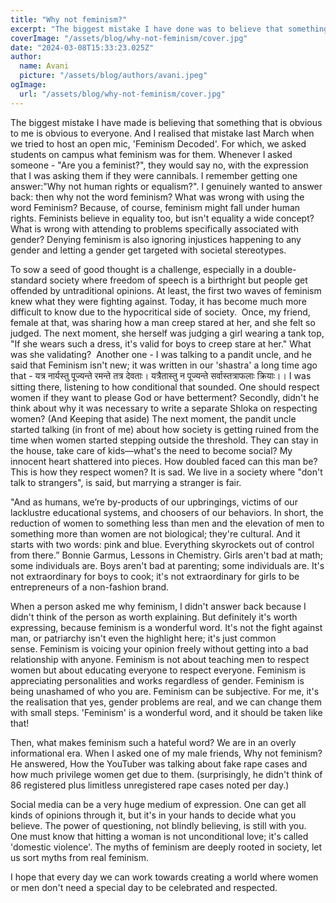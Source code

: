 ```yaml
---
title: "Why not feminism?"
excerpt: "The biggest mistake I have done was to believe that something which is obvious to me was obvious to everyone."
coverImage: "/assets/blog/why-not-feminism/cover.jpg"
date: "2024-03-08T15:33:23.025Z"
author:
  name: Avani
  picture: "/assets/blog/authors/avani.jpeg"
ogImage:
  url: "/assets/blog/why-not-feminism/cover.jpg"
---
```

The biggest mistake I have made is believing that something that is obvious to me is obvious to everyone. And I realised that mistake last March when we tried to host an open mic, 'Feminism Decoded'. For which, we asked students on campus what feminism was for them. Whenever I asked someone - "Are you a feminist?", they would say no, with the expression that I was asking them if they were cannibals. 
I remember getting one answer:"Why not human rights or equalism?". I genuinely wanted to answer back: then why not the word feminism? What was wrong with using the word Feminism? Because, of course, feminism might fall under human rights. Feminists believe in equality too, but isn't equality a wide concept? What is wrong with attending to problems specifically associated with gender? Denying feminism is also ignoring injustices happening to any gender and letting a gender get targeted with societal stereotypes. 

To sow a seed of good thought is a challenge, especially in a double-standard society where freedom of speech is a birthright but people get offended by untraditional opinions. At least, the first two waves of feminism knew what they were fighting against. Today, it has become much more difficult to know due to the hypocritical side of society. 
Once, my friend, female at that, was sharing how a man creep stared at her, and she felt so judged. The next moment, she herself was judging a girl wearing a tank top, "If she wears such a dress, it's valid for boys to creep stare at her." What was she validating? 
Another one -  I was talking to a pandit uncle, and he said that Feminism isn't new; it was written in our 'shastra' a long time ago that - यत्र नार्यस्तु पूज्यन्ते रमन्ते तत्र देवताः। यत्रैतास्तु न पूज्यन्ते सर्वास्तत्राफलाः क्रियाः।।
I was sitting there, listening to how conditional that sounded. One should respect women if they want to please God or have betterment? Secondly, didn't he think about why it was necessary to write a separate Shloka on respecting women? (And Keeping that aside) The next moment, the pandit uncle started talking (in front of me) about how society is getting ruined from the time when women started stepping outside the threshold. They can stay in the house, take care of kids—what's the need to become social? My innocent heart shattered into pieces. How doubled faced can this man be? This is how they respect women? It is sad. We live in a society where "don't talk to strangers", is said, but marrying a stranger is fair. 

"And as humans, we’re by-products of our upbringings, victims of our lacklustre educational systems, and choosers of our behaviors. In short, the reduction of women to something less than men and the elevation of men to something more than women are not biological; they're cultural. And it starts with two words: pink and blue. Everything skyrockets out of control from there.” Bonnie Garmus, Lessons in Chemistry.
Girls aren't bad at math; some individuals are. Boys aren't bad at parenting; some individuals are. It's not extraordinary for boys to cook; it's not extraordinary for girls to be entrepreneurs of a non-fashion brand. 

When a person asked me why feminism, I didn't answer back because I didn't think of the person as worth explaining. But definitely it's worth expressing, because feminism is a wonderful word. It's not the fight against man, or patriarchy isn't even the highlight here; it's just common sense. Feminism is voicing your opinion freely without getting into a bad relationship with anyone. Feminism is not about teaching men to respect women but about educating everyone to respect everyone. Feminism is appreciating personalities and works regardless of gender. Feminism is being unashamed of who you are. Feminism can be subjective.
 For me, it's the realisation that yes, gender problems are real, and we can change them with small steps. 'Feminism' is a wonderful word, and it should be taken like that! 

Then, what makes feminism such a hateful word? We are in an overly informational era. When I asked one of my male friends, Why not feminism? He answered, How the YouTuber was talking about fake rape cases and how much privilege women get due to them. (surprisingly, he didn't think of 86 registered plus limitless unregistered rape cases noted per day.)

Social media can be a very huge medium of expression. One can get all kinds of opinions through it, but it's in your hands to decide what you believe. The power of questioning, not blindly believing, is still with you. One must know that hitting a woman is not unconditional love; it's called 'domestic violence'. The myths of feminism are deeply rooted in society, let us sort myths from real feminism.

I hope that every day we can work towards creating a world where women or men don't need a special day to be celebrated and respected.

